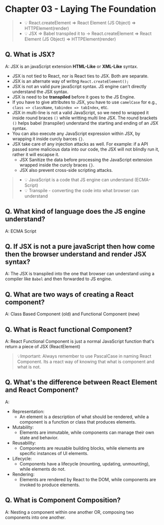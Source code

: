 # Chapter 03 - Laying The Foundation

> - 💡 React.createElement => React Element (JS Object) => HTTPElement(render)
> - 💡 JSX => Babel transpiled it to -> React.createElement => React Element (JS Object) => HTTPElement(render)

## Q. What is JSX?

A: JSX is an javaScript extension **HTML-Like** or **XML-Like** syntax.

- JSX is not tied to React, nor is React ties to JSX. Both are separate.
- JSX is an alternate way of writng `React.createElement();`
- JSX is not an valid pure javaScript syntax. JS engine can't directly understand the JSX syntax.
- JSX is need to be **transpiled** before it goes to the JS Engine.
- If you have to give attributes to JSX, you have to use `camelCase` for e.g., `class => className`, `tabindex => tabIndex`, etc.
- JSX in multi-line is not a valid JavaScript, so we need to wrapped it inside round braces `()` while writting multi line JSX.
The round brackets `()` helps babel (transpiler) understand the starting and ending of an JSX syntax.
- You can also execute any JavaScript expression within JSX, by wrapping it inside curcly barces `{}`.
- JSX take care of any injection attacks as well. For example: if a API passed some malicious data into our code, the JSX will not blindly run it, rather it will escapse it.
  - JSX Sanitize the data before processing the JavaScript extension wrapped inside the curcly braces `{}`.
  - JSX also prevent cross-side scripting attacks.

> - 💡 JavaScript is a code that JS engine can understand (ECMA-Script)
> - 💡 Transpile - converting the code into what browser can understand

## Q. What kind of language does the JS engine understand?

A: ECMA Script

## Q. If JSX is not a pure javaScript then how come then the browser understand and render JSX syntax?

A: The JSX is transpiled into the one that browser can understand using a compiler like `Babel` and then forwarded to JS engine.

## Q. What are two ways of creating a React component?

A: Class Based Component (old) and Functional Component (new)

## Q. What is React functional Component?

A: React Functional Component is just a normal JavaScript function that's return a piece of JSX (ReactElement)

> 💡Important: Always remember to use PascalCase in naming React Component. Its a react way of knowing that what is component and what is not.

## Q. What's the difference between React Element and React Component?

A:

- Representation:
  - An element is a description of what should be rendered, while a component is a function or class that produces elements.
- Mutability:
  - Elements are immutable, while components can manage their own state and behavior.
- Reusability:
  - Components are reusable building blocks, while elements are specific instances of UI elements.
- Lifecycle:
  - Components have a lifecycle (mounting, updating, unmounting), while elements do not.
- Rendering:
  - Elements are rendered by React to the DOM, while components are invoked to produce elements.

## Q. What is Component Composition?

A: Nesting a component within one another OR, composing two components into one another.
